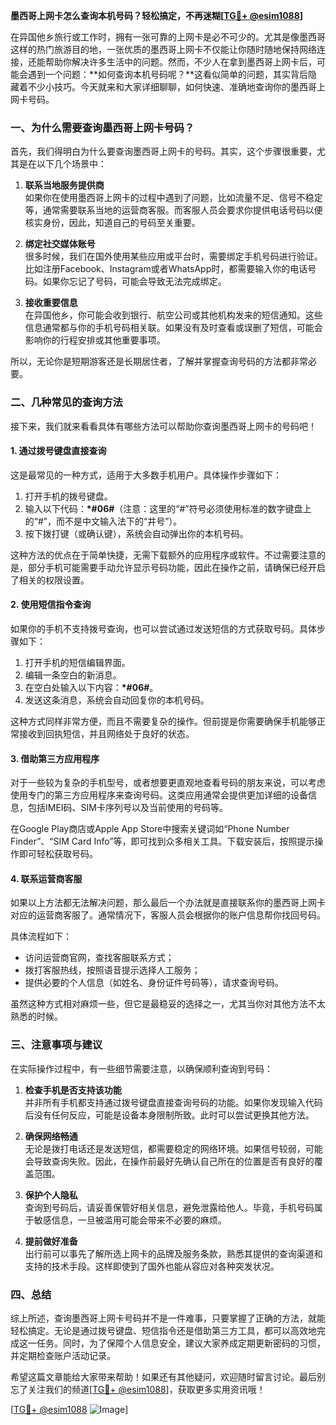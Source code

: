 **墨西哥上网卡怎么查询本机号码？轻松搞定，不再迷糊[[TG💪+ @esim1088](https://t.me/s/esim1088)]**

在异国他乡旅行或工作时，拥有一张可靠的上网卡是必不可少的。尤其是像墨西哥这样的热门旅游目的地，一张优质的墨西哥上网卡不仅能让你随时随地保持网络连接，还能帮助你解决许多生活中的问题。然而，不少人在拿到墨西哥上网卡后，可能会遇到一个问题：**如何查询本机号码呢？**这看似简单的问题，其实背后隐藏着不少小技巧。今天就来和大家详细聊聊，如何快速、准确地查询你的墨西哥上网卡号码。

### 一、为什么需要查询墨西哥上网卡号码？

首先，我们得明白为什么要查询墨西哥上网卡的号码。其实，这个步骤很重要，尤其是在以下几个场景中：

1. **联系当地服务提供商**  
   如果你在使用墨西哥上网卡的过程中遇到了问题，比如流量不足、信号不稳定等，通常需要联系当地的运营商客服。而客服人员会要求你提供电话号码以便核实身份，因此，知道自己的号码至关重要。

2. **绑定社交媒体账号**  
   很多时候，我们在国外使用某些应用或平台时，需要绑定手机号码进行验证。比如注册Facebook、Instagram或者WhatsApp时，都需要输入你的电话号码。如果你忘记了号码，可能会导致无法完成绑定。

3. **接收重要信息**  
   在异国他乡，你可能会收到银行、航空公司或其他机构发来的短信通知。这些信息通常都与你的手机号码相关联。如果没有及时查看或误删了短信，可能会影响你的行程安排或其他重要事项。

所以，无论你是短期游客还是长期居住者，了解并掌握查询号码的方法都非常必要。

### 二、几种常见的查询方法

接下来，我们就来看看具体有哪些方法可以帮助你查询墨西哥上网卡的号码吧！

#### 1. 通过拨号键盘直接查询

这是最常见的一种方式，适用于大多数手机用户。具体操作步骤如下：

1. 打开手机的拨号键盘。
2. 输入以下代码：**\*#06#**（注意：这里的“#”符号必须使用标准的数字键盘上的“#”，而不是中文输入法下的“井号”）。
3. 按下拨打键（或确认键），系统会自动弹出你的本机号码。

这种方法的优点在于简单快捷，无需下载额外的应用程序或软件。不过需要注意的是，部分手机可能需要手动允许显示号码功能，因此在操作之前，请确保已经开启了相关的权限设置。

#### 2. 使用短信指令查询

如果你的手机不支持拨号查询，也可以尝试通过发送短信的方式获取号码。具体步骤如下：

1. 打开手机的短信编辑界面。
2. 编辑一条空白的新消息。
3. 在空白处输入以下内容：**\*#06#**。
4. 发送这条消息，系统会自动回复你的本机号码。

这种方式同样非常方便，而且不需要复杂的操作。但前提是你需要确保手机能够正常接收到回执短信，并且网络处于良好的状态。

#### 3. 借助第三方应用程序

对于一些较为复杂的手机型号，或者想要更直观地查看号码的朋友来说，可以考虑使用专门的第三方应用程序来查询号码。这类应用通常会提供更加详细的设备信息，包括IMEI码、SIM卡序列号以及当前使用的号码等。

在Google Play商店或Apple App Store中搜索关键词如“Phone Number Finder”、“SIM Card Info”等，即可找到众多相关工具。下载安装后，按照提示操作即可轻松获取号码。

#### 4. 联系运营商客服

如果以上方法都无法解决问题，那么最后一个办法就是直接联系你的墨西哥上网卡对应的运营商客服了。通常情况下，客服人员会根据你的账户信息帮你找回号码。

具体流程如下：
- 访问运营商官网，查找客服联系方式；
- 拨打客服热线，按照语音提示选择人工服务；
- 提供必要的个人信息（如姓名、身份证件号码等），请求查询号码。

虽然这种方式相对麻烦一些，但它是最稳妥的选择之一，尤其当你对其他方法不太熟悉的时候。

### 三、注意事项与建议

在实际操作过程中，有一些细节需要注意，以确保顺利查询到号码：

1. **检查手机是否支持该功能**  
   并非所有手机都支持通过拨号键盘直接查询号码的功能。如果你发现输入代码后没有任何反应，可能是设备本身限制所致。此时可以尝试更换其他方法。

2. **确保网络畅通**  
   无论是拨打电话还是发送短信，都需要稳定的网络环境。如果信号较弱，可能会导致查询失败。因此，在操作前最好先确认自己所在的位置是否有良好的覆盖范围。

3. **保护个人隐私**  
   查询到号码后，请妥善保管好相关信息，避免泄露给他人。毕竟，手机号码属于敏感信息，一旦被滥用可能会带来不必要的麻烦。

4. **提前做好准备**  
   出行前可以事先了解所选上网卡的品牌及服务条款，熟悉其提供的查询渠道和支持的技术手段。这样即使到了国外也能从容应对各种突发状况。

### 四、总结

综上所述，查询墨西哥上网卡号码并不是一件难事，只要掌握了正确的方法，就能轻松搞定。无论是通过拨号键盘、短信指令还是借助第三方工具，都可以高效地完成这一任务。同时，为了保障个人信息安全，建议大家养成定期更新密码的习惯，并定期检查账户活动记录。

希望这篇文章能给大家带来帮助！如果还有其他疑问，欢迎随时留言讨论。最后别忘了关注我们的频道[[TG💪+ @esim1088](https://t.me/s/esim1088)]，获取更多实用资讯哦！

[[TG💪+ @esim1088](https://t.me/s/esim1088) ![Image](https://i.postimg.cc/4NQfJmqS/Snipaste-2025-05-13-00-14-12.png)]